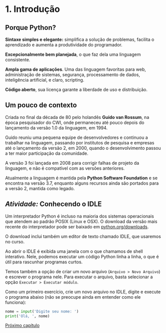 # 1. Introdução 

## Porque Python?

**Sintaxe simples e elegante:** simplifica a solução de problemas, facilita o aprendizado e aumenta a produtividade do programador.

**Excepcionalmente bem planejada**, o que faz dela uma linguagem consistente.

**Ampla gama de aplicações**. Uma das linguagem favoritas para web, administração de sistemas, segurança, processamento de dados, inteligência artificial, e claro, scripting.

**Código aberto**, sua licença garante a liberdade de uso e distribuição.




## Um pouco de contexto

Criada no final da década de 80 pelo holandês **Guido van Rossum**, na época pesquisador do CWI, onde permaneceu até pouco depois do lançamento da versão 1.0 da linguagem, em 1994. 

Guido reuniu uma pequena equipe de desenvolvedores e  continuou a trabalhar na linguagem, passando por institutos de pesquisa e empresas até o lançamento da versão 2, em 2000, quando o desenvolvimento passou a ter maior participação da comunidade.

A versão 3 foi lançada em 2008 para corrigir falhas de projeto da linguagem, e não é compatível com as versões anteriores.

Atualmente a linguagem é mantida pela **Python Software Foundation** e se encontra na versão 3.7, enquanto alguns recursos ainda são portados para a versão 2, mantida como legado. 




## *Atividade:* Conhecendo o IDLE

Um interpretador Python é incluso na maioria dos sistemas operacionais que atendem ao padrão POSIX (Linux e OSX). O download da versão mais recente do interpretador pode ser baixado em [python.org/downloads](python.org/downloads). 

O download inclui também um editor de texto chamado IDLE, que usaremos no curso.

Ao abrir o IDLE é exibida uma janela com o que chamamos de shell interativo. Nele, podemos executar um código Python linha a linha, o que é útil para rascunhar programas curtos.

Temos também a opção de criar um novo arquivo (`Arquivo > Novo Arquivo`) e escrever o programa nele. Para executar o arquivo, basta selecionar a opção `Executar > Executar módulo`.

Como um primeiro exercício, crie um novo arquivo no IDLE, digite e execute o programa abaixo (não se preocupe ainda em entender como ele funciona):

```python
nome = input('Digite seu nome: ')
print('Olá, ', nome)
```




 [Próximo capítulo](./2_Representando_dados.md)